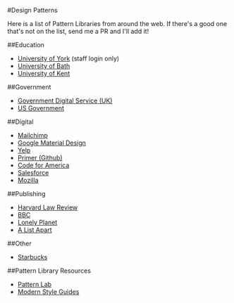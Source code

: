 #Design Patterns

Here is a list of Pattern Libraries from around the web. If there's a good one that's not on the list, send me a PR and I'll add it!

##Education
* [University of York](http://www.york.ac.uk/pattern-library) (staff login only)
* [University of Bath](http://people.bath.ac.uk/dsd28/pattern-library/index.php)
* [University of Kent](http://unikent.github.io/sits-web/)

##Government
* [Government Digital Service (UK)](https://www.gov.uk/service-manual/user-centred-design/resources/patterns/index.html)
* [US Government](https://playbook.cio.gov/)

##Digital
* [Mailchimp](http://ux.mailchimp.com/patterns)
* [Google Material Design](http://www.google.com/design/spec/material-design/introduction.html)
* [Yelp](http://www.yelp.com/styleguide)
* [Primer (Github)](http://primercss.io/)
* [Code for America](http://style.codeforamerica.org/)
* [Salesforce](http://sfdc-styleguide.herokuapp.com/)
* [Mozilla](https://www.mozilla.org/en-US/styleguide/websites/sandstone/)

##Publishing
* [Harvard Law Review](http://harvardlawreview.org/style-guide/)
* [BBC](http://www.bbc.co.uk/gel)
* [Lonely Planet](http://rizzo.lonelyplanet.com/styleguide/design-elements/colours)
* [A List Apart](http://patterns.alistapart.com/)

##Other
* [Starbucks](http://www.starbucks.com/static/reference/styleguide/)

##Pattern Library Resources
* [Pattern Lab](http://patternlab.io/)
* [Modern Style Guides](http://mediatemple.net/blog/tips/modern-style-guides-for-web-design-and-development/)
